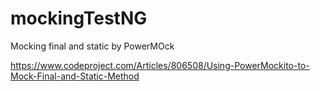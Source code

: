 # mockingTestNG
Mocking final and static by PowerMOck

https://www.codeproject.com/Articles/806508/Using-PowerMockito-to-Mock-Final-and-Static-Method